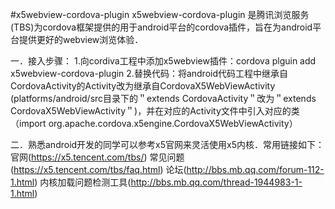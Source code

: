 #x5webview-cordova-plugin
x5webview-cordova-plugin 是腾讯浏览服务(TBS)为cordova框架提供的用于android平台的cordova插件，旨在为android平台提供更好的webview浏览体验．

一．接入步骤：
1.向cordiva工程中添加x5webview插件：cordova plguin add x5webview-cordova-plugin
2.替换代码：将android代码工程中继承自CordovaActivity的Activity改为继承自CordovaX5WebViewActivity　(platforms/android/src目录下的＂extends CordovaActivity＂改为＂extends CordovaX5WebViewActivity＂)，并在对应的Activity文件中引入对应的类（import org.apache.cordova.x5engine.CordovaX5WebViewActivity）

二．熟悉android开发的同学可以参考x5官网来灵活使用x5内核．常用链接如下：
官网(https://x5.tencent.com/tbs/)
常见问题(https://x5.tencent.com/tbs/faq.html)
论坛(http://bbs.mb.qq.com/forum-112-1.html)
内核加载问题检测工具(http://bbs.mb.qq.com/thread-1944983-1-1.html)

